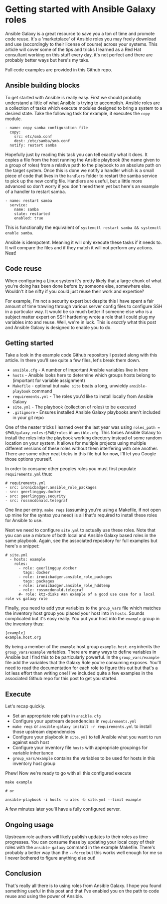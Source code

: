 # Getting started with Ansible Galaxy roles

Ansible Galaxy is a great resource to save you a ton of time and promote code reuse. It's a 'marketplace' of Ansible roles you may freely download and use (accordingly to their license of course) across your systems. This article will cover some of the tips and tricks I learned as a Red Hat consultant working on this stuff every day, it's not perfect and there are probably better ways but here's my take.

Full code examples are provided in this Github repo.

## Ansible building blocks

To get started with Ansible is really easy. First we should probably understand a little of what Ansible is trying to accomplish. Ansible roles are a collection of tasks which execute modules designed to bring a system to a desired state. Take the following task for example, it executes the `copy` module.

```
- name: copy samba configuration file
  copy:
    src: etc/smb.conf
    dest: /etc/samba/smb.conf
  notify: restart samba
```

Hopefully just by reading this task you can tell exactly what it does. It copies a file from the host running the Ansible playbook (the name given to a group of roles) from a relative path to the playbook to an absolute path on the target system. Once this is done we notify a handler which is a small piece of code that lives in the `handlers` folder to restart the samba service to pick up the new config file. Handlers are useful, but a little more advanced so don't worry if you don't need them yet but here's an example of a handler to restart samba.

```
- name: restart samba
  service:
    name: samba
    state: restarted
    enabled: true
```

This is functionally the equivalent of `systemctl restart samba && systemctl enable samba`.

Ansible is idempotent. Meaning it will only execute these tasks if it needs to. It will compare the files and if they match it will not perform any actions. Neat!

## Code reuse

When configuring a Linux system it's pretty likely that a large chunk of what you're doing has been done before by someone else, somewhere else. Wouldn't it be nifty if you could just reuse their work and expertise?

For example, I'm not a security expert but despite this I have spent a fair amount of time trawling through various server config files to configure SSH in a particular way. It would be so much better if someone else who is a subject matter expert on SSH hardening wrote a role that I could plug my variables into and reuse. Well, we're in luck. This is *exactly* what this post and Ansible Galaxy is designed to enable you to do.

## Getting started

Take a look in the example code Github repository I posted along with this article. In there you'll see quite a few files, let's break them down.

  * `ansible.cfg` - A number of important Ansible variables live in here
  * `hosts` - Ansible looks here to determine which groups hosts belong to (important for variable assignment)
  * `Makefile` - optional but `make site` beats a long, unwieldy `ansible-playbook` command
  * `requirements.yml` - The roles you'd like to install locally from Ansible Galaxy
  * `site.yml` - The playbook (collection of roles) to be executed
  * `.gitignore` - Ensures installed Ansible Galaxy playbooks aren't included in your git repo

One of the neater tricks I learned over the last year was using `roles_path = $PWD/galaxy_roles:$PWD/roles` in `ansible.cfg`. This forces Ansible Galaxy to install the roles into the playbook working directory instead of some random location on your system. It allows for multiple projects using multiple different versions of these roles without them interfering with one another. There are some other neat tricks in this file but for now, I'll let you Google those options yourself.

In order to consume other peoples roles you must first populate `requirements.yml` thus:

```
# requirements.yml
- src: ironicbadger.ansible_role_packages
- src: geerlingguy.docker
- src: geerlingguy.security
- src: rossmcdonald.telegraf
```

One line per entry. `make reqs` (assuming you're using a Makefile, if not open up mine for the syntax you need) is all that's required to install these roles for Ansible to use.

Next we need to configure `site.yml` to actually use these roles. Note that you can use a mixture of both local and Ansible Galaxy based roles in the same playbook. Again, see the associated repository for full examples but here's a snippet:

```
# site.yml
  - hosts: example
    roles:
      - role: geerlingguy.docker
        tags: docker
      - role: ironicbadger.ansible_role_packages
        tags: packages
      - role: ironicbadger.ansible_role_hddtemp
      - role: rossmcdonald.telegraf
      #- role: ktz-disks #an example of a good use case for a local role vs galaxy role
```

Finally, you need to add your variables to the `group_vars` file which matches the inventory host group you placed your host into in `hosts`. Sounds complicated but it's easy really. You put your host into the `example` group in the inventory thus:

```
[example]
example.host.org
```

By being a member of the `example` host group `example.host.org` inherits the `group_vars/example` variables. There are many ways to define variables in Ansible but I find this to be particularly powerful. In the `group_vars/example` file add the variables that the Galaxy Role you're consuming exposes. You'll need to read the documentation for each role to figure this out but that's a lot less effort than writing one! I've included quite a few examples in the associated Github repo for this post to get you started.

## Execute

Let's recap quickly.

* Set an appropriate role path in `ansible.cfg`
* Configure your upstream dependencies in `requirements.yml`
* `make reqs` or `ansible-galaxy install -r requirements.yml` to install those upstream dependencies
* Configure your playbook in `site.yml` to tell Ansible what you want to run against each host
* Configure your inventory file `hosts` with appropriate groupings for variable inheritance
* `group_vars/example` contains the variables to be used for hosts in this inventory host group

Phew! Now we're ready to go with all this configured execute

    make example

    # or

    ansible-playbook -i hosts -u alex -b site.yml --limit example

A few minutes later you'll have a fully configured server.

## Ongoing usage

Upstream role authors will likely publish updates to their roles as time progresses. You can consume these by updating your local copy of their roles with the `ansible-galaxy` command in the example Makefile. There's probably a better way than the `--force` but this works well enough for me so I never bothered to figure anything else out!

## Conclusion

That's really all there is to using roles from Ansible Galaxy. I hope you found something useful in this post and that I've enabled you on the path to code reuse and using the power of Ansible.